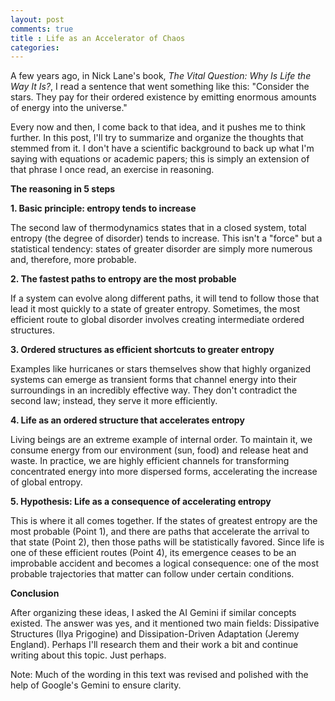 ```yaml
---
layout: post
comments: true
title : Life as an Accelerator of Chaos
categories:
---
```

A few years ago, in Nick Lane's book, *The Vital Question: Why Is Life the Way It Is?*, I read a sentence that went something like this: "Consider the stars. They pay for their ordered existence by emitting enormous amounts of energy into the universe."

Every now and then, I come back to that idea, and it pushes me to think further. In this post, I'll try to summarize and organize the thoughts that stemmed from it. I don't have a scientific background to back up what I'm saying with equations or academic papers; this is simply an extension of that phrase I once read, an exercise in reasoning.

**The reasoning in 5 steps**

**1. Basic principle: entropy tends to increase**

The second law of thermodynamics states that in a closed system, total entropy (the degree of disorder) tends to increase. This isn't a "force" but a statistical tendency: states of greater disorder are simply more numerous and, therefore, more probable.

**2. The fastest paths to entropy are the most probable**

If a system can evolve along different paths, it will tend to follow those that lead it most quickly to a state of greater entropy. Sometimes, the most efficient route to global disorder involves creating intermediate ordered structures.

**3. Ordered structures as efficient shortcuts to greater entropy**

Examples like hurricanes or stars themselves show that highly organized systems can emerge as transient forms that channel energy into their surroundings in an incredibly effective way. They don't contradict the second law; instead, they serve it more efficiently.

**4. Life as an ordered structure that accelerates entropy**

Living beings are an extreme example of internal order. To maintain it, we consume energy from our environment (sun, food) and release heat and waste. In practice, we are highly efficient channels for transforming concentrated energy into more dispersed forms, accelerating the increase of global entropy.

**5. Hypothesis: Life as a consequence of accelerating entropy**

This is where it all comes together. If the states of greatest entropy are the most probable (Point 1), and there are paths that accelerate the arrival to that state (Point 2), then those paths will be statistically favored. Since life is one of these efficient routes (Point 4), its emergence ceases to be an improbable accident and becomes a logical consequence: one of the most probable trajectories that matter can follow under certain conditions.

**Conclusion**

After organizing these ideas, I asked the AI Gemini if similar concepts existed. The answer was yes, and it mentioned two main fields: Dissipative Structures (Ilya Prigogine) and Dissipation-Driven Adaptation (Jeremy England). Perhaps I'll research them and their work a bit and continue writing about this topic. Just perhaps.

Note: Much of the wording in this text was revised and polished with the help of Google's Gemini to ensure clarity.

